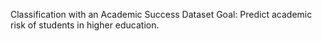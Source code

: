 Classification with an Academic Success Dataset
Goal: Predict academic risk of students in higher education. 